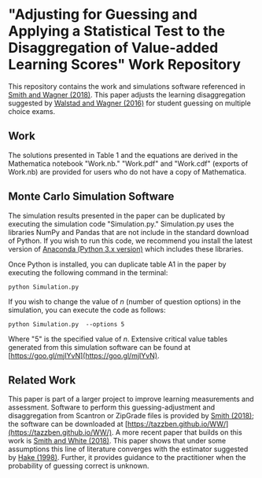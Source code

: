 # "Adjusting for Guessing and Applying a Statistical Test to the Disaggregation of Value-added Learning Scores" Work Repository

This repository contains the work and simulations software referenced in [Smith and Wagner (2018)](https://bensresearch.com/smithwagner).  This paper adjusts the learning disaggregation suggested by [Walstad and Wagner (2016)](http://dx.doi.org/10.1080/00220485.2016.1146104) for student guessing on multiple choice exams. 

## Work

The solutions presented in Table 1 and the equations are derived in the Mathematica notebook "Work.nb."  "Work.pdf" and "Work.cdf" (exports of Work.nb) are provided for users who do not have a copy of Mathematica.

## Monte Carlo Simulation Software

The simulation results presented in the paper can be duplicated by executing the simulation code "Simulation.py."  Simulation.py uses the libraries NumPy and Pandas that are not include in the standard download of Python.  If you wish to run this code, we recommend you install the latest version of [Anaconda (Python 3.x version)](https://www.anaconda.com/download/) which includes these libraries.

Once Python is installed, you can duplicate table A1 in the paper by executing the following command in the terminal:

```
python Simulation.py
```

If you wish to change the value of _n_ (number of question options) in the simulation, you can execute the code as follows:

```
python Simulation.py  --options 5
```

Where "5" is the specified value of _n_.  Extensive critical value tables generated from this simulation software can be found at [https://goo.gl/mjIYvN](https://goo.gl/mjIYvN).

## Related Work

This paper is part of a larger project to improve learning measurements and assessment.  Software to perform this guessing-adjustment and disaggregation from Scantron or ZipGrade files is provided by [Smith (2018)](https://doi.org/10.1080/00220485.2018.1438863); the software can be downloaded at [https://tazzben.github.io/WW/](https://tazzben.github.io/WW/).  A more recent paper that builds on this work is [Smith and White (2018)](https://bensresearch.com/smithwhite).  This paper shows that under some assumptions this line of literature converges with the estimator suggested by [Hake (1998)](https://doi.org/10.1119/1.18809).  Further, it provides guidance to the practitioner when the probability of guessing correct is unknown.